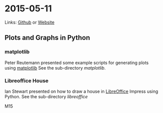 # 2015-05-11
Links: [Github](https://github.com/irsbugs/meetings/blob/master/2015/2015-05-11/README.md) or [Website](https://irsbugs.github.io/meetings/2015/2015-05-11/) 

## Plots and Graphs in Python

### matplotlib

Peter Reutemann presented some example scripts for generating plots using [matplotlib](http://matplotlib.org/)
See the sub-directory *matplotlib*.


### Libreoffice House

Ian Stewart presented on how to draw a house in [LibreOffice](http://www.libreoffice.org/) Impress using Python. See the sub-directory *libreoffice*

M15
